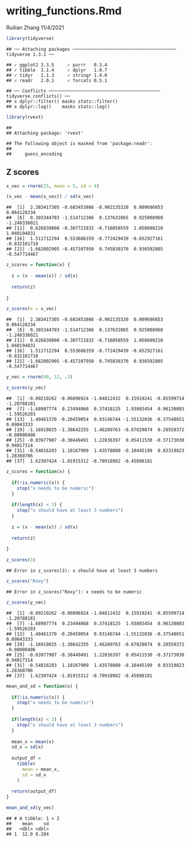 writing\_functions.Rmd
================
Ruilian Zhang
11/4/2021

``` r
library(tidyverse)
```

    ## ── Attaching packages ─────────────────────────────────────── tidyverse 1.3.1 ──

    ## ✓ ggplot2 3.3.5     ✓ purrr   0.3.4
    ## ✓ tibble  3.1.4     ✓ dplyr   1.0.7
    ## ✓ tidyr   1.1.3     ✓ stringr 1.4.0
    ## ✓ readr   2.0.1     ✓ forcats 0.5.1

    ## ── Conflicts ────────────────────────────────────────── tidyverse_conflicts() ──
    ## x dplyr::filter() masks stats::filter()
    ## x dplyr::lag()    masks stats::lag()

``` r
library(rvest)
```

    ## 
    ## Attaching package: 'rvest'

    ## The following object is masked from 'package:readr':
    ## 
    ##     guess_encoding

## Z scores

``` r
x_vec = rnorm(25, mean = 5, sd = 4)

(x_vec - mean(x_vec)) / sd(x_vec)
```

    ##  [1]  2.383417305 -0.683453866 -0.902135320  0.009696853  0.064128234
    ##  [6]  0.303344703 -1.514712366  0.137632865  0.925008960 -1.248336021
    ## [11]  0.626839808 -0.307721832 -0.716050559  1.058600210  1.040194831
    ## [16]  1.511712294  0.553686359 -0.772429439 -0.652927161 -0.832101710
    ## [21] -1.662002905 -0.457107950  0.745838370  0.936592805 -0.547714467

``` r
z_scores = function(x) {
  
  z = (x - mean(x)) / sd(x)
  
  return(z)
  
}

z_scores(x = x_vec)
```

    ##  [1]  2.383417305 -0.683453866 -0.902135320  0.009696853  0.064128234
    ##  [6]  0.303344703 -1.514712366  0.137632865  0.925008960 -1.248336021
    ## [11]  0.626839808 -0.307721832 -0.716050559  1.058600210  1.040194831
    ## [16]  1.511712294  0.553686359 -0.772429439 -0.652927161 -0.832101710
    ## [21] -1.662002905 -0.457107950  0.745838370  0.936592805 -0.547714467

``` r
y_vec = rnorm(40, 12, .3)

z_scores(y_vec)
```

    ##  [1] -0.89210262 -0.06096924 -1.04812432  0.15919241 -0.85599714 -1.20788181
    ##  [7] -1.68907774  0.23494068  0.37418125  1.93803454  0.96130803 -1.59526203
    ## [13]  1.40461370 -0.20459054  0.93146744 -1.55132036 -0.37548651  0.09043333
    ## [19] -1.16918025 -1.38642255  1.46289763 -0.67829874  0.28559372 -0.08000406
    ## [25] -0.03977907 -0.38449491  1.22836397  0.05411530 -0.37173030  0.94817314
    ## [31] -0.54816283  1.18167909  1.43578800 -0.10445199  0.83319823  1.28360706
    ## [37]  1.62307424 -1.01915312 -0.70918982 -0.45898181

``` r
z_scores = function(x) {
  
  if(!is.numeric(x)) {
    stop("x needs to be numeric")
  }
  
  if(length(x) < 3) {
    stop("x should have at least 3 numbers")
  }
  
  z = (x - mean(x)) / sd(x)
  
  return(z)
  
}

z_scores(3)
```

    ## Error in z_scores(3): x should have at least 3 numbers

``` r
z_scores("Roxy")
```

    ## Error in z_scores("Roxy"): x needs to be numeric

``` r
z_scores(y_vec)
```

    ##  [1] -0.89210262 -0.06096924 -1.04812432  0.15919241 -0.85599714 -1.20788181
    ##  [7] -1.68907774  0.23494068  0.37418125  1.93803454  0.96130803 -1.59526203
    ## [13]  1.40461370 -0.20459054  0.93146744 -1.55132036 -0.37548651  0.09043333
    ## [19] -1.16918025 -1.38642255  1.46289763 -0.67829874  0.28559372 -0.08000406
    ## [25] -0.03977907 -0.38449491  1.22836397  0.05411530 -0.37173030  0.94817314
    ## [31] -0.54816283  1.18167909  1.43578800 -0.10445199  0.83319823  1.28360706
    ## [37]  1.62307424 -1.01915312 -0.70918982 -0.45898181

``` r
mean_and_sd = function(x) {
  
  if(!is.numeric(x)) {
    stop("x needs to be numeric")
  }
  
  if(length(x) < 3) {
    stop("x should have at least 3 numbers")
  }
  
  mean_x = mean(x)
  sd_x = sd(x)
  
  output_df = 
    tibble(
      mean = mean_x,
      sd = sd_x
    )
  
  return(output_df)
}

mean_and_sd(y_vec)
```

    ## # A tibble: 1 × 2
    ##    mean    sd
    ##   <dbl> <dbl>
    ## 1  12.0 0.284
